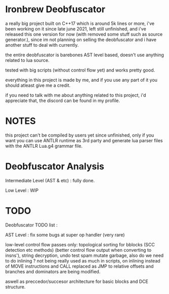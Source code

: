 # Ironbrew Deobfuscator

a really big project built on C++17 which is around 5k lines or more, i've been working on it since late june 2021, left still unfinished, and i've released this one version for now (with removed some stuff such as source generator.), since im not planning on selling the deobfuscator and i have another stuff to deal with currently.

the entire deobfuscator is barebones AST level based, doesn't use anything related to lua source.

tested with big scripts (without control flow yet) and works pretty good.

everything in this project is made by me, and if you use any part of it you should atleast give me a credit.

if you need to talk with me about anything related to this project, i'd appreciate that, the discord can be found in my profile.


# NOTES
this project can't be compiled by users yet since unfinished, only if you want you can use ANTLR runtime as 3rd party and generate lua parser files with the ANTLR Lua.g4 grammar file.

# Deobfuscator Analysis

Intermediate Level (AST & etc) : fully done.

Low Level : WIP

# TODO

Deobfuscator TODO list : 

AST Level : fix some bugs at super op handler (very rare)

low-level control flow passes only: topological sorting for bblocks (SCC detection etc methods) (better control flow output when converting to insns'), string decryption, undo test spam mutate garbage,
also do we need to do inlining ? not being really used as much in scripts, on inlining instead of MOVE instructions and CALL replaced as JMP to relative offsets and branches and dominators are being modified.

aswell as preccedor/succesor architecture for basic blocks and DCE structure.
